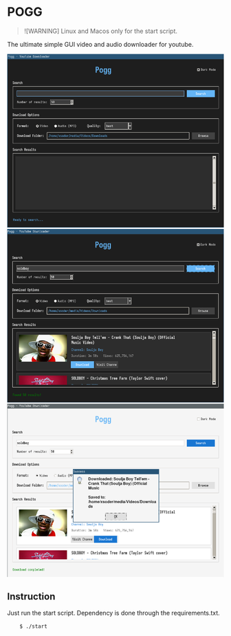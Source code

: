 # POGG

>![WARNING]
> Linux and Macos only for the start script.

The ultimate simple GUI video and audio downloader for youtube.

![Screenshot-1](demo1.png)
![Screenshot-2](demo2.png)
![Screenshot-3](demo3.png)

## Instruction

Just run the start script. Dependency is done through the requirements.txt.

``` bash
    $ ./start
```
